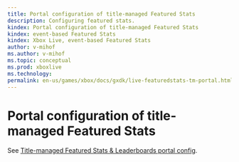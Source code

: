 ```yaml
---
title: Portal configuration of title-managed Featured Stats
description: Configuring featured stats.
kindex: Portal configuration of title-managed Featured Stats
kindex: event-based Featured Stats
kindex: Xbox Live, event-based Featured Stats
author: v-mihof
ms.author: v-mihof
ms.topic: conceptual
ms.prod: xboxlive
ms.technology: 
permalink: en-us/games/xbox/docs/gxdk/live-featuredstats-tm-portal.html
---
```


# Portal configuration of title-managed Featured Stats

See [Title-managed Featured Stats & Leaderboards portal config](../../title-managed/config/live-tm-leaderboards-portal.md).

